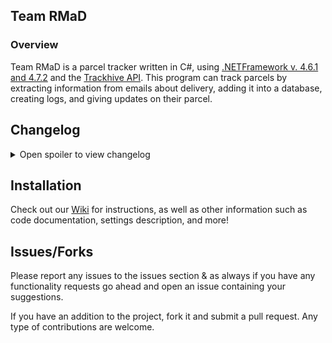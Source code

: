 ## Team RMaD
### Overview

Team RMaD is a parcel tracker written in C#, using [.NETFramework v. 4.6.1 and 4.7.2](https://dotnet.microsoft.com/en-us/download/visual-studio-sdks?cid=getdotnetsdk) and the [Trackhive API](https://www.trackhive.co/).  This program can track parcels by extracting information from emails about delivery, adding it into a database, creating logs, and giving updates on their parcel.  

## Changelog

<details> 
  <summary>Open spoiler to view changelog </summary>
  
### 1.0.0
- Initial release.
</details>


## Installation
Check out our [Wiki](https://github.com/scriptkittie/RMaD/wiki/Installation) for instructions, as well as other information such as code documentation, settings description, and more!

## Issues/Forks
Please report any issues to the issues section & as always if you have any functionality requests go ahead and open an issue containing your suggestions.

If you have an addition to the project, fork it and submit a pull request. Any type of contributions are welcome.
